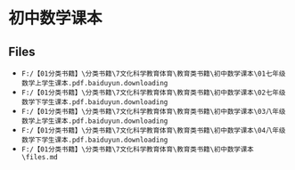 # 初中数学课本

## Files

- `F:/【01分类书籍】\分类书籍\7文化科学教育体育\教育类书籍\初中数学课本\01七年级数学上学生课本.pdf.baiduyun.downloading`
- `F:/【01分类书籍】\分类书籍\7文化科学教育体育\教育类书籍\初中数学课本\02七年级数学下学生课本.pdf.baiduyun.downloading`
- `F:/【01分类书籍】\分类书籍\7文化科学教育体育\教育类书籍\初中数学课本\03八年级数学上学生课本.pdf.baiduyun.downloading`
- `F:/【01分类书籍】\分类书籍\7文化科学教育体育\教育类书籍\初中数学课本\04八年级数学下学生课本.pdf.baiduyun.downloading`
- `F:/【01分类书籍】\分类书籍\7文化科学教育体育\教育类书籍\初中数学课本\files.md`
